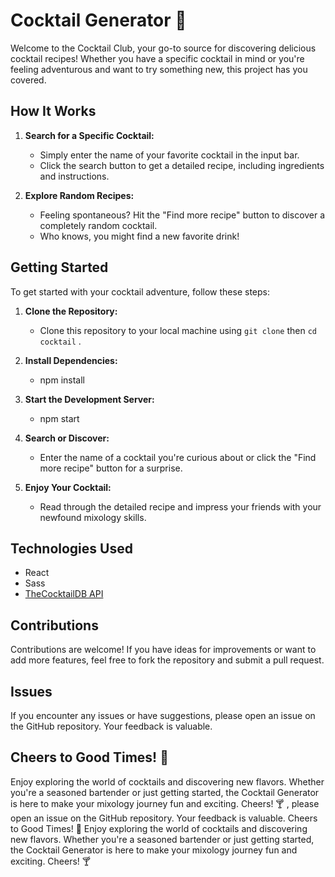 # Cocktail Generator 🍹

Welcome to the Cocktail Club, your go-to source for discovering delicious cocktail recipes! Whether you have a specific cocktail in mind or you're feeling adventurous and want to try something new, this project has you covered.

## How It Works

1. **Search for a Specific Cocktail:**
   - Simply enter the name of your favorite cocktail in the input bar.
   - Click the search button to get a detailed recipe, including ingredients and instructions.

2. **Explore Random Recipes:**
   - Feeling spontaneous? Hit the "Find more recipe" button to discover a completely random cocktail.
   - Who knows, you might find a new favorite drink!

## Getting Started

To get started with your cocktail adventure, follow these steps:

1. **Clone the Repository:**
   - Clone this repository to your local machine using `git clone` then `cd cocktail` .

2. **Install Dependencies:**
   - npm install
   
3. **Start the Development Server:**
   - npm start

4. **Search or Discover:**
   - Enter the name of a cocktail you're curious about or click the "Find more recipe" button for a surprise.

5. **Enjoy Your Cocktail:**
   - Read through the detailed recipe and impress your friends with your newfound mixology skills.

## Technologies Used

- React
- Sass
- [TheCocktailDB API](https://www.thecocktaildb.com/api.php)

## Contributions

Contributions are welcome! If you have ideas for improvements or want to add more features, feel free to fork the repository and submit a pull request.

## Issues

If you encounter any issues or have suggestions, please open an issue on the GitHub repository. Your feedback is valuable.

## Cheers to Good Times! 🥂

Enjoy exploring the world of cocktails and discovering new flavors. Whether you're a seasoned bartender or just getting started, the Cocktail Generator is here to make your mixology journey fun and exciting. Cheers! 🍸
, please open an issue on the GitHub repository. Your feedback is valuable.
Cheers to Good Times! 🥂
Enjoy exploring the world of cocktails and discovering new flavors. Whether you're a seasoned bartender or just getting started, the Cocktail Generator is here to make your mixology journey fun and exciting. Cheers! 🍸


